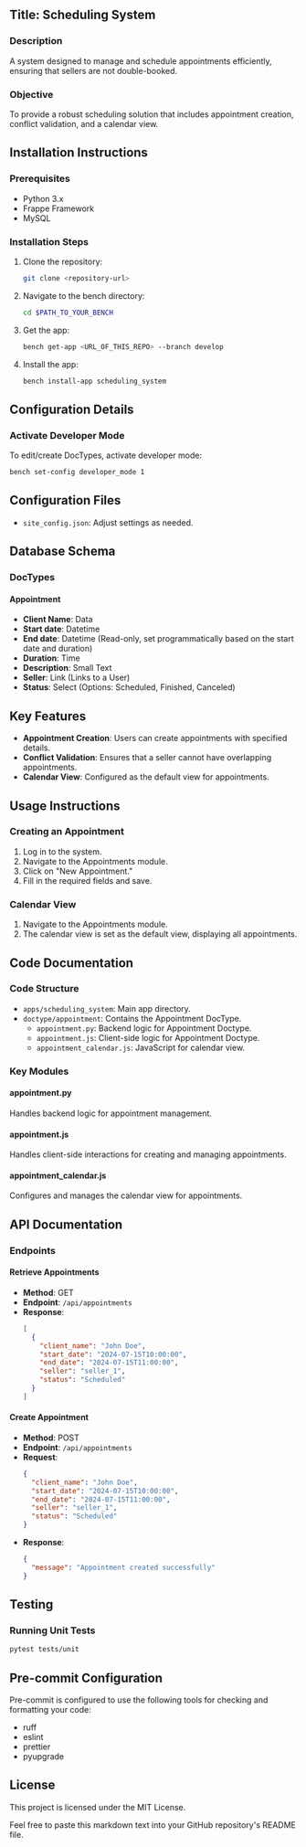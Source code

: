 ## Title: Scheduling System

### Description
A system designed to manage and schedule appointments efficiently, ensuring that sellers are not double-booked.

### Objective
To provide a robust scheduling solution that includes appointment creation, conflict validation, and a calendar view.

## Installation Instructions

### Prerequisites
- Python 3.x
- Frappe Framework
- MySQL

### Installation Steps

1. Clone the repository:
    ```bash
    git clone <repository-url>
    ```

2. Navigate to the bench directory:
    ```bash
    cd $PATH_TO_YOUR_BENCH
    ```

3. Get the app:
    ```bash
    bench get-app <URL_OF_THIS_REPO> --branch develop
    ```

4. Install the app:
    ```bash
    bench install-app scheduling_system
    ```

## Configuration Details

### Activate Developer Mode
To edit/create DocTypes, activate developer mode:
```bash
bench set-config developer_mode 1
```
## Configuration Files

- `site_config.json`: Adjust settings as needed.

## Database Schema

### DocTypes

#### Appointment
- **Client Name**: Data
- **Start date**: Datetime
- **End date**: Datetime (Read-only, set programmatically based on the start date and duration)
- **Duration**: Time
- **Description**: Small Text
- **Seller**: Link (Links to a User)
- **Status**: Select (Options: Scheduled, Finished, Canceled)

## Key Features

- **Appointment Creation**: Users can create appointments with specified details.
- **Conflict Validation**: Ensures that a seller cannot have overlapping appointments.
- **Calendar View**: Configured as the default view for appointments.

## Usage Instructions

### Creating an Appointment
1. Log in to the system.
2. Navigate to the Appointments module.
3. Click on "New Appointment."
4. Fill in the required fields and save.

### Calendar View
1. Navigate to the Appointments module.
2. The calendar view is set as the default view, displaying all appointments.

## Code Documentation

### Code Structure
- `apps/scheduling_system`: Main app directory.
- `doctype/appointment`: Contains the Appointment DocType.
  - `appointment.py`: Backend logic for Appointment Doctype.
  - `appointment.js`: Client-side logic for Appointment Doctype.
  - `appointment_calendar.js`: JavaScript for calendar view.

### Key Modules

#### appointment.py
Handles backend logic for appointment management.

#### appointment.js
Handles client-side interactions for creating and managing appointments.

#### appointment_calendar.js
Configures and manages the calendar view for appointments.

## API Documentation

### Endpoints

#### Retrieve Appointments
- **Method**: GET
- **Endpoint**: `/api/appointments`
- **Response**:
    ```json
    [
      {
        "client_name": "John Doe",
        "start_date": "2024-07-15T10:00:00",
        "end_date": "2024-07-15T11:00:00",
        "seller": "seller_1",
        "status": "Scheduled"
      }
    ]
    ```

#### Create Appointment
- **Method**: POST
- **Endpoint**: `/api/appointments`
- **Request**:
    ```json
    {
      "client_name": "John Doe",
      "start_date": "2024-07-15T10:00:00",
      "end_date": "2024-07-15T11:00:00",
      "seller": "seller_1",
      "status": "Scheduled"
    }
    ```
- **Response**:
    ```json
    {
      "message": "Appointment created successfully"
    }
    ```

## Testing

### Running Unit Tests
```bash
pytest tests/unit
```
## Pre-commit Configuration

Pre-commit is configured to use the following tools for checking and formatting your code:
- ruff
- eslint
- prettier
- pyupgrade

## License
This project is licensed under the MIT License.

Feel free to paste this markdown text into your GitHub repository's README file.
